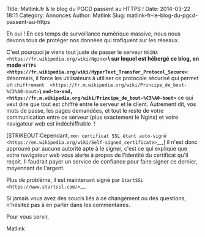 Title: Matlink.fr & le blog du PGCD passent au HTTPS !
Date: 2014-03-22 18:11
Category: Annonces
Author: Matlink
Slug: matlink-fr-le-blog-du-pgcd-passent-au-https

Eh oui ! En ces temps de surveillance numérique massive, nous nous
devons tous de protéger nos données qui trafiquent sur les réseaux.

C'est pourquoi je viens tout juste de passer le serveur
`NGINX <https://fr.wikipedia.org/wiki/Nginx>`__\ sur lequel est hébergé
ce blog, en mode
`HTTPS <https://fr.wikipedia.org/wiki/HyperText_Transfer_Protocol_Secure>`__:
désormais, il force les utilisateurs à utiliser ce protocole sécurisé
qui permet un
`chiffrement  <https://fr.m.wikipedia.org/wiki/Principe_de_bout-%C3%A0-bout>`__\ `end-to-end, <https://fr.m.wikipedia.org/wiki/Principe_de_bout-%C3%A0-bout>`__ ce
qui veut dire que tout est chiffré entre le serveur et le client.
Autrement dit, vos mots de passe, les pages demandées, et tout le reste
de votre communication entre ce serveur (plus exactement le Nginx) et
votre navigateur web est indéchiffrable  !

[STRIKEOUT:Cependant, `mon certificat SSL étant
auto-signé <https://en.wikipedia.org/wiki/Self-signed_certificate>`__,]
il n'est donc approuvé par aucune autorité apte à le signer, c'est ce
qui explique que votre navigateur web vous alerte à propos de l'identité
du certificat qu'il reçoit. Il faudrait payer un service de confiance
pour faire signer ce dernier, moyennant de l'argent.

Plus de problème, il est maintenant signé par
`StartSSL <https://www.startssl.com/>`__.

Si jamais vous avez des soucis liés à ce changement ou des questions,
n'hésitez pas à en parler dans les commentaires.

Pour vous servir,

Matlink
